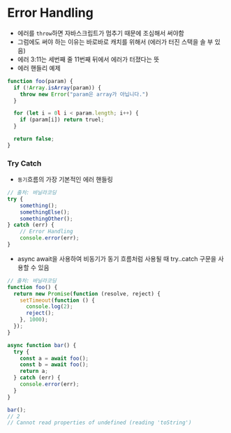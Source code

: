 # Error Handling

- 에러를 `throw`하면 자바스크립트가 멈추기 때문에 조심해서 써야함
- 그럼에도 써야 하는 이유는 바로바로 캐치를 위해서 (에러가 터진 스택을 솔 부 있음)
- 에러 3:11는 세번째 줄 11번째 뒤에서 에러가 터졌다는 뜻
- 에러 핸들리 예제

```JavaScript
function foo(param) {
  if (!Array.isArray(param)) {
    throw new Error("param은 array가 아닙니다.")
  }

  for (let i = 0l i < param.length; i++) {
    if (param[i]) return truel;
  }

  return false;
}
```

### Try Catch

- `동기`흐름의 가장 기본적인 에러 핸들링

```JavaScript
// 출처: 바닐라코딩
try {
    something();
    somethingElse();
    somethingOther();
} catch (err) {
    // Error Handling
    console.error(err);
}
```

- async await을 사용하여 비동기가 동기 흐름처럼 사용될 때 try..catch 구문을 사용할 수 있음

```JavaScript
// 출처: 바닐라코딩
function foo() {
  return new Promise(function (resolve, reject) {
    setTimeout(function () {
      console.log(2);
      reject();
    }, 1000);
  });
}

async function bar() {
  try {
    const a = await foo();
    const b = await foo();
    return a;
  } catch (err) {
    console.error(err);
  }
}

bar();
// 2
// Cannot read properties of undefined (reading 'toString') 
```
